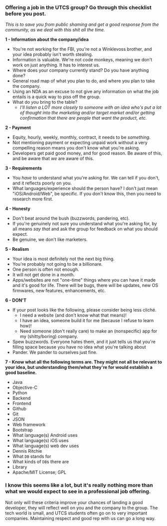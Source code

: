 ### Offering a job in the UTCS group? Go through this checklist before you post. 

*This is to save you from public shaming and get a good response from the community, as we deal with this shit all the time.*

**1 - Information about the company/idea**
* You're not working for the FBI, you're not a Winklevoss brother, and your idea probably isn't worth stealing.
* Information is valuable. We're not code monkeys, meaning we don't work on just anything. It has to interest us.
* Where does your company currently stand? Do you have anything done?
* General road map of what you plan to do, and where you plan to take the company.
* Using an NDA as an excuse to not give any information on what the job entails is a quick way to piss off the group.
* What do *you* bring to the table?
  * *I'll listen a LOT more closely to someone with an idea who's put a lot of thought into the marketing and/or target market and/or getting confirmation that there are people that want the product, etc.*

**2 - Payment**
* Equity, hourly, weekly, monthly, contract, it needs to be *something*.
* Not mentioning payment or expecting unpaid work without a very compelling reason means you don't know what you're asking.
* Developers get paid good money, and for good reason. Be aware of this, and be aware that *we* are aware of this.

**3 - Requirements**
* You *have* to understand what you're asking for. We can tell if you don't, and it reflects poorly on you.
* What languages/experience should the person have? I don't just mean "iOS/Android/Web", be specific. If you don't know this, then you need to research more first.

**4 - Honesty**
* Don't beat around the bush (buzzwords, pandering, etc).
* If you're genuinely not sure you understand what you're asking for, by all means *say that* and ask the group for feedback on what you should expect.
* Be genuine, we don't like marketers.

**5 - Realism**
* Your idea is most definitely not the next big thing.
* You're probably not going to be a billionare.
* One person is often not enough.
* It will not get done in a month.
* Apps/websites are not "one-time" things where you can have it made and it's good for life. There will be bugs, there will be updates, new OS firmwares, new features, enhancements, etc.

**6 - DON'T**
* If your post looks like the following, please consider being less cliché.
  * I need a website (and don't know what that means)!
  * I have an idea, someone build it for me (because I refuse to learn how)!
  * Need someone (don't really care) to make an (nonspecific) app for my (shitty/boring) company.
* Spew buzzwords. Everyone hates them, and it just tells us that you're filling space because you have no idea what you're talking about
* Pander. We pander to ourselves just fine.

**7 - Know what all the following terms are. They might not all be relevant to your idea, but understanding them/what they're for would establish a good baseline.**
* Java
* Objective-C
* Python
* Backend
* Frontend
* Github
* Git
* JSON
* Web framework
* Bootstrap
* What language(s) Android uses
* What language(s) iOS uses
* What language(s) web dev uses
* Dennis Ritchie
* What `DB` stands for
* What kinds of `DB`s there are
* Library
* Apache/MIT License; GPL

### I know this seems like a lot, but it's really nothing more than what we would expect to see in a professional job offering.

Not only will these criteria improve your chances of landing a good developer, they will reflect well on you and the company to the group. The tech world is small, and UTCS students often go on to very important companies. Maintaining respect and good rep with us can go a long way.
